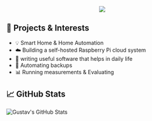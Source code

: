 <p align="center">
  <img src="https://capsule-render.vercel.app/api?type=waving&height=200&color=gradient&text=Hey%20there!%20👋&fontAlignY=30"/>
</p>

## 🚀 Projects & Interests

- 💡 Smart Home & Home Automation
- ☁️  Building a self-hosted Raspberry Pi cloud system
- 🧠 writing useful software that helps in daily life
- 📁 Automating backups
- 📊 Running  measurements & Evaluating

## 📈 GitHub Stats

![Gustav's GitHub Stats](https://github-readme-stats.vercel.app/api?username=Gazoooo&show_icons=true&theme=tokyonight)